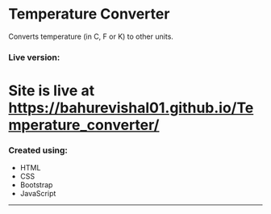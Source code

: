 # Temperature Converter
Converts temperature (in C, F or K) to other units.

### Live version: ###
#  Site is live at https://bahurevishal01.github.io/Temperature_converter/

### Created using: ###
- HTML
- CSS
- Bootstrap
- JavaScript
------------
